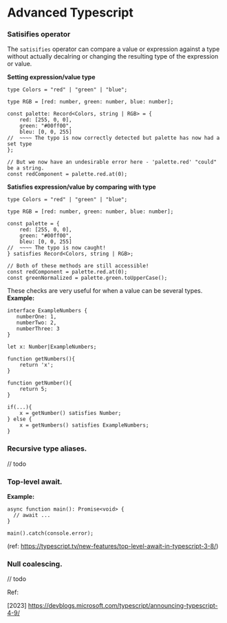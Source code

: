 # Advanced Typescript 

### Satisifies operator

The `satisifies` operator can compare a value or expression against a type without actually decalring or changing the resulting type of the expression or value.

**Setting expression/value type**

```
type Colors = "red" | "green" | "blue";

type RGB = [red: number, green: number, blue: number];

const palette: Record<Colors, string | RGB> = {
    red: [255, 0, 0],
    green: "#00ff00",
    bleu: [0, 0, 255]
//  ~~~~ The typo is now correctly detected but palette has now had a set type
};

// But we now have an undesirable error here - 'palette.red' "could" be a string.
const redComponent = palette.red.at(0);
```

**Satisfies expression/value by comparing with type**

```
type Colors = "red" | "green" | "blue";

type RGB = [red: number, green: number, blue: number];

const palette = {
    red: [255, 0, 0],
    green: "#00ff00",
    bleu: [0, 0, 255]
//  ~~~~ The typo is now caught!
} satisfies Record<Colors, string | RGB>;

// Both of these methods are still accessible!
const redComponent = palette.red.at(0);
const greenNormalized = palette.green.toUpperCase();
```

These checks are very useful for when a value can be several types. **Example:**

```
interface ExampleNumbers {
   numberOne: 1,
   numberTwo: 2,
   numberThree: 3
}

let x: Number|ExampleNumbers;

function getNumbers(){
    return 'x';
}

function getNumber(){
    return 5;
}

if(...){
    x = getNumber() satisfies Number;  
} else {
    x = getNumbers() satisfies ExampleNumbers;
}
```

### Recursive type aliases.

// todo 

### Top-level await.

**Example:**

```
async function main(): Promise<void> {
  // await ...
}

main().catch(console.error);
```
(ref: https://typescript.tv/new-features/top-level-await-in-typescript-3-8/)

### Null coalescing.

// todo


Ref:

[2023] https://devblogs.microsoft.com/typescript/announcing-typescript-4-9/
